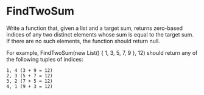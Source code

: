 # FindTwoSum
Write a function that, given a list and a target sum, returns zero-based indices of any two distinct elements whose sum is equal to the target sum. If there are no such elements, the function should return null.

For example, FindTwoSum(new List() { 1, 3, 5, 7, 9 }, 12) should return any of the following tuples of indices:
```
1, 4 (3 + 9 = 12)
2, 3 (5 + 7 = 12)
3, 2 (7 + 5 = 12)
4, 1 (9 + 3 = 12)
```
